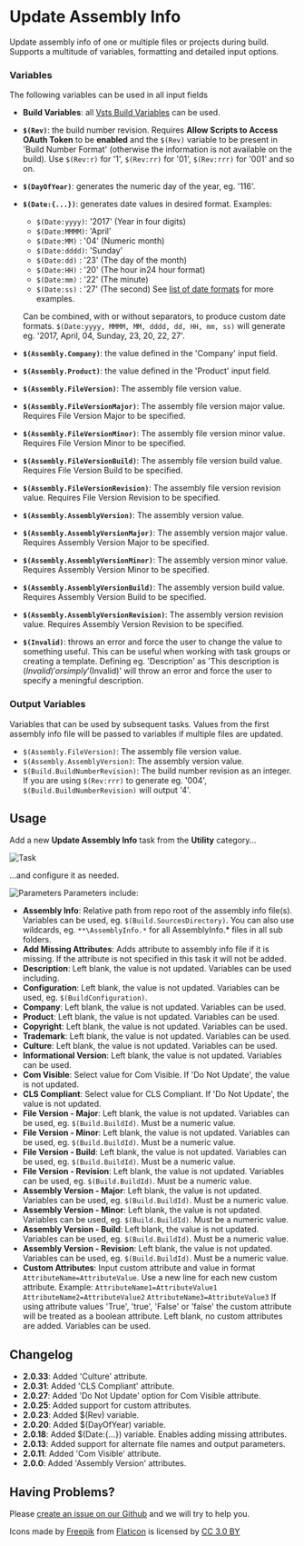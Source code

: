 # Update Assembly Info
Update assembly info of one or multiple files or projects during build. Supports a multitude of variables, formatting and detailed input options.

### Variables
The following variables can be used in all input fields
* **Build Variables**: all [Vsts Build Variables](https://www.visualstudio.com/en-us/docs/build/define/variables) can be used.

* **`$(Rev)`**: the build number revision. Requires **Allow Scripts to Access OAuth Token** to be **enabled** and the `$(Rev)` variable to be present in 'Build Number Format' (otherwise the information is not available on the build). Use `$(Rev:r)` for '1', `$(Rev:rr)` for '01', `$(Rev:rrr)` for '001' and so on.

* **`$(DayOfYear)`**: generates the numeric day of the year, eg. '116'.

* **`$(Date:{...})`**: generates date values in desired format.
    Examples:
    * `$(Date:yyyy)`: '2017' (Year in four digits)
    * `$(Date:MMMM)`: 'April'
    * `$(Date:MM)`  : '04' (Numeric month)
    * `$(Date:dddd)`: 'Sunday'
    * `$(Date:dd)`  : '23' (The day of the month)
    * `$(Date:HH)`  : '20' (The hour in24 hour format)
    * `$(Date:mm)`  : '22' (The minute)
    * `$(Date:ss)`  : '27' (The second)
    See [list of date formats](https://ss64.com/ps/syntax-dateformats.html) for more examples.

    Can be combined, with or without separators, to produce custom date formats.
    `$(Date:yyyy, MMMM, MM, dddd, dd, HH, mm, ss)` will generate eg. '2017, April, 04, Sunday, 23, 20, 22, 27'.

* **`$(Assembly.Company)`**: the value defined in the 'Company' input field.

* **`$(Assembly.Product)`**: the value defined in the 'Product' input field.

* **`$(Assembly.FileVersion)`**: The assembly file version value.

* **`$(Assembly.FileVersionMajor)`**: The assembly file version major value. Requires File Version Major to be specified.

* **`$(Assembly.FileVersionMinor)`**: The assembly file version minor value. Requires File Version Minor to be specified.

* **`$(Assembly.FileVersionBuild)`**: The assembly file version build value. Requires File Version Build to be specified.

* **`$(Assembly.FileVersionRevision)`**: The assembly file version revision value. Requires File Version Revision to be specified.

* **`$(Assembly.AssemblyVersion)`**: The assembly version value.

* **`$(Assembly.AssemblyVersionMajor)`**: The assembly version major value. Requires Assembly Version Major to be specified.

* **`$(Assembly.AssemblyVersionMinor)`**: The assembly version minor value. Requires Assembly Version Minor to be specified.

* **`$(Assembly.AssemblyVersionBuild)`**: The assembly version build value. Requires Assembly Version Build to be specified.

* **`$(Assembly.AssemblyVersionRevision)`**: The assembly version revision value. Requires Assembly Version Revision to be specified.

* **`$(Invalid)`**: throws an error and force the user to change the value to something useful. This can be useful when working with task groups or creating a template.
Defining eg. 'Description' as 'This description is $(Invalid)' or simply '$(Invalid)' will throw an error and force the user to specify a meningful description.

### Output Variables
Variables that can be used by subsequent tasks.
Values from the first assembly info file will be passed to variables if multiple files are updated.
* `$(Assembly.FileVersion)`: The assembly file version value.
* `$(Assembly.AssemblyVersion)`: The assembly version value.
* `$(Build.BuildNumberRevision)`: The build number revision as an integer. If you are using `$(Rev:rrr)` to generate eg. '004', `$(Build.BuildNumberRevision)` will output '4'.

## Usage
Add a new **Update Assembly Info** task from the **Utility** category...

![Task](images/task.png)

...and configure it as needed.

![Parameters](images/screenshot.png)
Parameters include:
* **Assembly Info**: Relative path from repo root of the assembly info file(s). Variables can be used, eg. `$(Build.SourcesDirectory)`. You can also use wildcards, eg. `**\AssemblyInfo.*` for all AssemblyInfo.* files in all sub folders.
* **Add Missing Attributes**: Adds attribute to assembly info file if it is missing. If the attribute is not specified in this task it will not be added.
* **Description**: Left blank, the value is not updated. Variables can be used including.
* **Configuration**: Left blank, the value is not updated. Variables can be used, eg. `$(BuildConfiguration)`.
* **Company**: Left blank, the value is not updated. Variables can be used.
* **Product**: Left blank, the value is not updated. Variables can be used.
* **Copyright**: Left blank, the value is not updated. Variables can be used.
* **Trademark**: Left blank, the value is not updated. Variables can be used.
* **Culture**: Left blank, the value is not updated. Variables can be used.
* **Informational Version**: Left blank, the value is not updated. Variables can be used.
* **Com Visible**: Select value for Com Visible. If 'Do Not Update', the value is not updated.
* **CLS Compliant**: Select value for CLS Compliant. If 'Do Not Update', the value is not updated.
* **File Version - Major**: Left blank, the value is not updated. Variables can be used, eg. `$(Build.BuildId)`. Must be a numeric value.
* **File Version - Minor**: Left blank, the value is not updated. Variables can be used, eg. `$(Build.BuildId)`. Must be a numeric value.
* **File Version - Build**: Left blank, the value is not updated. Variables can be used, eg. `$(Build.BuildId)`. Must be a numeric value.
* **File Version - Revision**: Left blank, the value is not updated. Variables can be used, eg. `$(Build.BuildId)`. Must be a numeric value.
* **Assembly Version - Major**: Left blank, the value is not updated. Variables can be used, eg. `$(Build.BuildId)`. Must be a numeric value.
* **Assembly Version - Minor**: Left blank, the value is not updated. Variables can be used, eg. `$(Build.BuildId)`. Must be a numeric value.
* **Assembly Version - Build**: Left blank, the value is not updated. Variables can be used, eg. `$(Build.BuildId)`. Must be a numeric value.
* **Assembly Version - Revision**: Left blank, the value is not updated. Variables can be used, eg. `$(Build.BuildId)`. Must be a numeric value.
* **Custom Attributes**: Input custom attribute and value in format `AttributeName=AttributeValue`. Use a new line for each new custom attribute.
Example:
`AttributeName1=AttributeValue1`
`AttributeName2=AttributeValue2`
`AttributeName3=AttributeValue3`
If using attribute values 'True', 'true', 'False' or 'false' the custom attribute will be treated as a boolean attribute.
Left blank, no custom attributes are added. Variables can be used.

## Changelog
* **2.0.33**: Added 'Culture' attribute.
* **2.0.31**: Added 'CLS Compliant' attribute.
* **2.0.27**: Added 'Do Not Update' option for Com Visible attribute.
* **2.0.25**: Added support for custom attributes.
* **2.0.23**: Added $(Rev) variable.
* **2.0.20**: Added $(DayOfYear) variable.
* **2.0.18**: Added $(Date:{...}) variable. Enables adding missing attributes.
* **2.0.13**: Added support for alternate file names and output parameters.
* **2.0.11**: Added 'Com Visible' attribute.
* **2.0.0**: Added 'Assembly Version' attributes.

## Having Problems?
Please [create an issue on our Github](https://github.com/BoolBySigma/UpdateAssemblyInfo/issues) and we will try to help you.

Icons made by [Freepik](http://www.freepik.com) from [Flaticon](http://www.flaticon.com) is licensed by [CC 3.0 BY](http://creativecommons.org/licenses/by/3.0/)